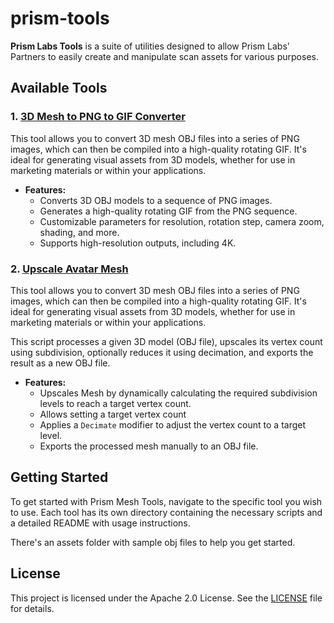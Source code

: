 # prism-tools
**Prism Labs Tools** is a suite of utilities designed to allow Prism Labs' Partners to easily create and manipulate scan assets for various purposes.
## Available Tools

### 1. [3D Mesh to PNG to GIF Converter](./mesh-tools/3dmesh-to-png-gif-converter/readme.md)

This tool allows you to convert 3D mesh OBJ files into a series of PNG images, which can then be compiled into a high-quality rotating GIF. It's ideal for generating visual assets from 3D models, whether for use in marketing materials or within your applications.

- **Features:**
  - Converts 3D OBJ models to a sequence of PNG images.
  - Generates a high-quality rotating GIF from the PNG sequence.
  - Customizable parameters for resolution, rotation step, camera zoom, shading, and more.
  - Supports high-resolution outputs, including 4K.

### 2. [Upscale Avatar Mesh](./mesh-tools/upscale-avatar/README.md)

This tool allows you to convert 3D mesh OBJ files into a series of PNG images, which can then be compiled into a high-quality rotating GIF. It's ideal for generating visual assets from 3D models, whether for use in marketing materials or within your applications.

This script processes a given 3D model (OBJ file), upscales its vertex count using subdivision, optionally reduces it using decimation, and exports the result as a new OBJ file.

- **Features:**
  - Upscales Mesh by dynamically calculating the required subdivision levels to reach a target vertex count.
  - Allows setting a target vertex count
  - Applies a `Decimate` modifier to adjust the vertex count to a target level.
  - Exports the processed mesh manually to an OBJ file.

## Getting Started

To get started with Prism Mesh Tools, navigate to the specific tool you wish to use. Each tool has its own directory containing the necessary scripts and a detailed README with usage instructions.

There's an assets folder with sample obj files to help you get started.

## License

This project is licensed under the Apache 2.0 License. See the [LICENSE](./LICENSE) file for details.
